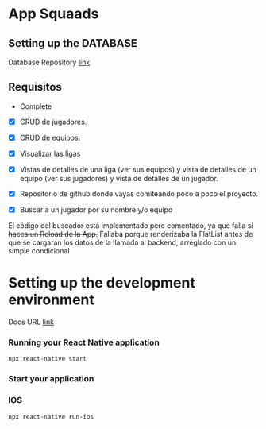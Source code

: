 # App Squaads

  ## Setting up the DATABASE
  Database Repository [link][url]

[url]: https://github.com/frannav/json-db



  ## Requisitos
- Complete
- [x]  CRUD de jugadores.
- [x]  CRUD de equipos.
- [x]  Visualizar las ligas
- [x]  Vistas de detalles de una liga (ver sus equipos) y vista de detalles de un equipo (ver sus jugadores) y vista de detalles de un jugador.
- [x]  Repositorio de github donde vayas comiteando poco a poco el proyecto.
- [x]  Buscar a un jugador por su nombre y/o equipo
  

~~El código del buscador está implementado pero comentado, ya que falla si haces un Reload de la App.~~
Fallaba porque renderizaba la FlatList antes de que se cargaran los datos de la llamada al backend, arreglado con un simple condicional



# Setting up the development environment
Docs URL [link][url]

[url]: https://reactnative.dev/docs/environment-setup


### Running your React Native application

```
npx react-native start
```

### Start your application

### IOS

```
npx react-native run-ios
```